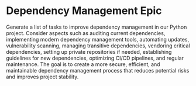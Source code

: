 # Dependency Management Epic

Generate a list of tasks to improve dependency management in our Python project. Consider aspects such as auditing current dependencies, implementing modern dependency management tools, automating updates, vulnerability scanning, managing transitive dependencies, vendoring critical dependencies, setting up private repositories if needed, establishing guidelines for new dependencies, optimizing CI/CD pipelines, and regular maintenance. The goal is to create a more secure, efficient, and maintainable dependency management process that reduces potential risks and improves project stability.
